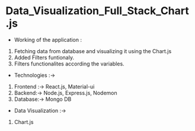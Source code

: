 # Data_Visualization_Full_Stack_Chart.js
* Working of the application :
1) Fetching data from database and visualizing it using the Chart.js
2) Added Filters funtionaly.
3) Filters functionalites according the variables.


* Technologies :->
1) Frontend :-> React.js, Material-ui
2) Backend:-> Node.js, Express.js, Nodemon
3) Database:-> Mongo DB

* Data Visualization :->
1) Chart.js
